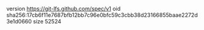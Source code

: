 version https://git-lfs.github.com/spec/v1
oid sha256:17cb6f11e7687bfb12bb7c96e0bfc59c3cbb38d23166855baae2272d3e1d0660
size 52524
